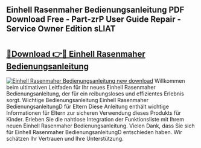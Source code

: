 ## Einhell Rasenmaher Bedienungsanleitung PDF Download Free - Part-zrP User Guide Repair - Service Owner Edition sLlAT

# <h2><a href="http://df1x46.blite.top/?on=Einhell+Rasenmaher+Bedienungsanleitung">🔗Download 👉🔴 Einhell Rasenmaher Bedienungsanleitung</a></h2>

[![Einhell Rasenmaher Bedienungsanleitung new download](https://i.imgur.com/lujVjoI.png)](http://df1x46.blite.top/?on=Einhell+Rasenmaher+Bedienungsanleitung)
Willkommen beim ultimativen Leitfaden für Ihr neues Einhell Rasenmaher Bedienungsanleitung, der für ein reibungsloses und effizientes Erlebnis sorgt. Wichtige Bedienungsanleitung Einhell Rasenmaher BedienungsanleitungD für Eltern Diese Anleitung enthält wichtige Informationen für Eltern zur sicheren Verwendung dieses Produkts für Kinder. Erleben Sie die nahtlose Integration der Funktionsliste mit Ihrem neuen Einhell Rasenmaher Bedienungsanleitung. Vielen Dank, dass Sie sich für Einhell Rasenmaher BedienungsanleitungD entschieden haben. Wir schätzen Ihr Vertrauen und Ihre Unterstützung.
